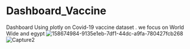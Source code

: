 # Dashboard_Vaccine
Dashboard Using plotly on  Covid-19 vaccine dataset . we focus on World Wide and egypt
![158674984-9135e1eb-7df1-44dc-a9fa-780427fcb268](https://user-images.githubusercontent.com/89320483/185744163-a03d30b6-e45c-4e5a-b6d5-8d6d03dc261c.jpg)
![Capture2](https://user-images.githubusercontent.com/89320483/185744238-5e05ed26-5889-4aec-ab5b-13929ca3891d.jpg)
